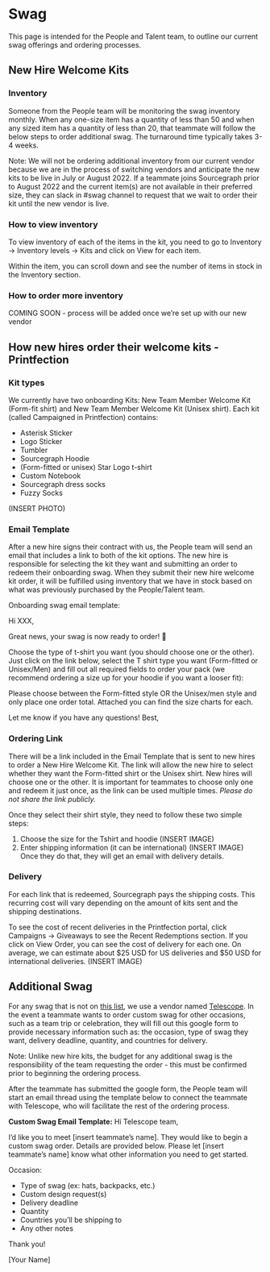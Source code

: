 # Swag

This page is intended for the People and Talent team, to outline our current swag offerings and ordering processes.

## New Hire Welcome Kits

### Inventory

Someone from the People team will be monitoring the swag inventory monthly. When any one-size item has a quantity of less than 50 and when any sized item has a quantity of less than 20, that teammate will follow the below steps to order additional swag. The turnaround time typically takes 3-4 weeks.

Note: We will not be ordering additional inventory from our current vendor because we are in the process of switching vendors and anticipate the new kits to be live in July or August 2022. If a teammate joins Sourcegraph prior to August 2022 and the current item(s) are not available in their preferred size, they can slack in #swag channel to request that we wait to order their kit until the new vendor is live.

### How to view inventory

To view inventory of each of the items in the kit, you need to go to Inventory → Inventory levels → Kits and click on View for each item.

Within the item, you can scroll down and see the number of items in stock in the Inventory section.

### How to order more inventory

COMING SOON - process will be added once we’re set up with our new vendor

## How new hires order their welcome kits - Printfection

### Kit types

We currently have two onboarding Kits: New Team Member Welcome Kit (Form-fit shirt) and New Team Member Welcome Kit (Unisex shirt). Each kit (called Campaigned in Printfection) contains:

- Asterisk Sticker
- Logo Sticker
- Tumbler
- Sourcegraph Hoodie
- (Form-fitted or unisex) Star Logo t-shirt
- Custom Notebook
- Sourcegraph dress socks
- Fuzzy Socks

(INSERT PHOTO)

### Email Template

After a new hire signs their contract with us, the People team will send an email that includes a link to both of the kit options. The new hire is responsible for selecting the kit they want and submitting an order to redeem their onboarding swag. When they submit their new hire welcome kit order, it will be fulfilled using inventory that we have in stock based on what was previously purchased by the People/Talent team.

Onboarding swag email template:

Hi XXX,

Great news, your swag is now ready to order! 🎉

Choose the type of t-shirt you want (you should choose one or the other). Just click on the link below, select the T shirt type you want (Form-fitted or Unisex/Men) and fill out all required fields to order your pack (we recommend ordering a size up for your hoodie if you want a looser fit):

Please choose between the Form-fitted style OR the Unisex/men style and only place one order total. Attached you can find the size charts for each.

Let me know if you have any questions!
Best,

### Ordering Link

There will be a link included in the Email Template that is sent to new hires to order a New Hire Welcome Kit. The link will allow the new hire to select whether they want the Form-fitted shirt or the Unisex shirt. New hires will choose one or the other. It is important for teammates to choose only one and redeem it just once, as the link can be used multiple times. _Please do not share the link publicly._

Once they select their shirt style, they need to follow these two simple steps:

1. Choose the size for the Tshirt and hoodie (INSERT IMAGE)
2. Enter shipping information (it can be international) (INSERT IMAGE)
   Once they do that, they will get an email with delivery details.

### Delivery

For each link that is redeemed, Sourcegraph pays the shipping costs. This recurring cost will vary depending on the amount of kits sent and the shipping destinations.

To see the cost of recent deliveries in the Printfection portal, click Campaigns → Giveaways to see the Recent Redemptions section. If you click on View Order, you can see the cost of delivery for each one. On average, we can estimate about $25 USD for US deliveries and $50 USD for international deliveries.
(INSERT IMAGE)

## Additional Swag

For any swag that is not on [this list](../../swag.md), we use a vendor named [Telescope](https://www.telescopestudio.com/). In the event a teammate wants to order custom swag for other occasions, such as a team trip or celebration, they will fill out this google form to provide necessary information such as: the occasion, type of swag they want, delivery deadline, quantity, and countries for delivery.

Note: Unlike new hire kits, the budget for any additional swag is the responsibility of the team requesting the order - this must be confirmed prior to beginning the ordering process.

After the teammate has submitted the google form, the People team will start an email thread using the template below to connect the teammate with Telescope, who will facilitate the rest of the ordering process.

**Custom Swag Email Template:**
Hi Telescope team,

I’d like you to meet [insert teammate’s name]. They would like to begin a custom swag order. Details are provided below. Please let [insert teammate’s name] know what other information you need to get started.

Occasion:

- Type of swag (ex: hats, backpacks, etc.)
- Custom design request(s)
- Delivery deadline
- Quantity
- Countries you’ll be shipping to
- Any other notes

Thank you!

[Your Name]
